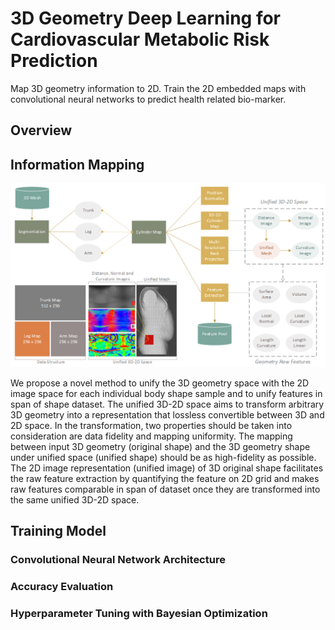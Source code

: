 # 3D Geometry Deep Learning for Cardiovascular Metabolic Risk Prediction
Map 3D geometry information to 2D. Train the 2D embedded maps with convolutional neural networks to predict health related bio-marker.  

## Overview

## Information Mapping
<p align="center">
<img width="600" src= demo/3D_Shape_Embedding.png>
</p>

We propose a novel method to unify the 3D geometry space with the 2D image space for each individual body shape sample and to unify features in span of shape dataset. The unified 3D-2D space aims to transform arbitrary 3D geometry into a representation that lossless convertible between 3D and 2D space.  In the transformation, two properties should be taken into consideration are data fidelity and mapping uniformity. The mapping between input 3D geometry (original shape) and the 3D geometry shape under unified space (unified shape) should be as high-fidelity as possible. The 2D image representation (unified image) of 3D original shape facilitates the raw feature extraction by quantifying the feature on 2D grid and makes raw features comparable in span of dataset once they are transformed into the same unified 3D-2D space.

## Training Model
### Convolutional Neural Network Architecture

### Accuracy Evaluation

### Hyperparameter Tuning with Bayesian Optimization

